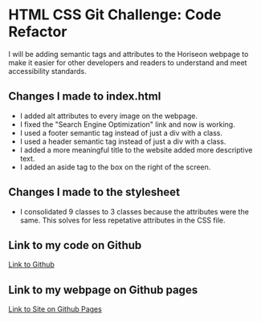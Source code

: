 # HTML CSS Git Challenge: Code Refactor


I will be adding semantic tags and attributes to the Horiseon webpage to make it easier for other developers and readers to understand and meet accessibility standards.


## Changes I made to index.html

- I added alt attributes to every image on the webpage.
- I fixed the "Search Engine Optimization" link and now is working. 
- I used a footer semantic tag instead of just a div with a class.
- I used a header semantic tag instead of just a div with a class.
- I added a more meaningful title to the website added more descriptive text.
- I added an aside tag to the box on the right of the screen.

## Changes I made to the stylesheet
  
- I consolidated 9 classes to 3 classes because the attributes were the same. This solves for less repetative attributes in the CSS file.


## Link to my code on Github
[Link to Github](https://github.com/AlySnyder/css-code-refactor)

## Link to my webpage on Github pages
[Link to Site on Github Pages](https://alysnyder.github.io/css-code-refactor/)





